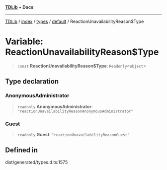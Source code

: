 [**TDLib**](../../../../../../README.md) • **Docs**

***

[TDLib](../../../../../../modules.md) / [index](../../../../../README.md) / [types](../../../README.md) / [default](../README.md) / ReactionUnavailabilityReason$Type

# Variable: ReactionUnavailabilityReason$Type

> `const` **ReactionUnavailabilityReason$Type**: `Readonly`\<`object`\>

## Type declaration

### AnonymousAdministrator

> `readonly` **AnonymousAdministrator**: `"reactionUnavailabilityReasonAnonymousAdministrator"`

### Guest

> `readonly` **Guest**: `"reactionUnavailabilityReasonGuest"`

## Defined in

dist/generated/types.d.ts:1575
